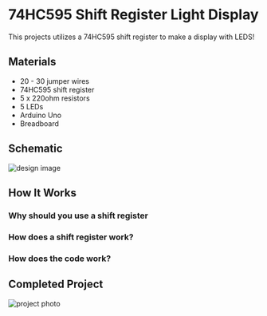 # 74HC595 Shift Register Light Display

This projects utilizes a 74HC595 shift register to make a display with LEDS!

## Materials
- 20 - 30 jumper wires
- 74HC595 shift register
- 5 x 220ohm resistors
- 5 LEDs
- Arduino Uno
- Breadboard

## Schematic

![design image](https://github.com/angelina-tsuboi/Shift_Register_Light_Display/blob/master/images/design.png)


## How It Works

### Why should you use a shift register

### How does a shift register work?

### How does the code work?


## Completed Project

![project photo](https://github.com/angelina-tsuboi/Shift_Register_Light_Display/blob/master/images/final.jpg)


